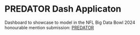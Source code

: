 # PREDATOR Dash Applicaton 
Dashboard to showcase to model in the NFL Big Data Bowl 2024 honourable mention submission: [PREDATOR](https://www.kaggle.com/code/slayerpark/predator)
